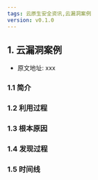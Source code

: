 ```yaml
---
tags: 云原生安全资讯,云漏洞案例
version: v0.1.0
---
```


## 1. 云漏洞案例

* 原文地址: xxx

### 1.1 简介

### 1.2 利用过程

### 1.3 根本原因

### 1.4 发现过程

### 1.5 时间线
